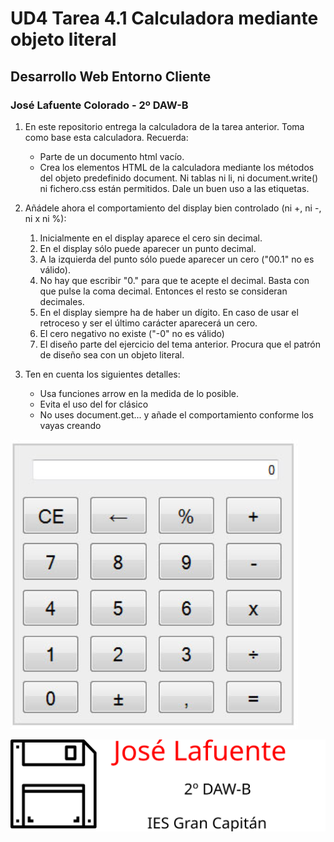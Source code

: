 # UD4 Tarea 4.1 Calculadora mediante objeto literal
## Desarrollo Web Entorno Cliente
### José Lafuente Colorado - 2º DAW-B

1. En este repositorio entrega la calculadora de la tarea anterior. Toma como base esta calculadora. Recuerda:
   * Parte de un documento html vacío.
   * Crea los elementos HTML de la calculadora mediante los métodos del objeto predefinido document. Ni tablas ni li, ni document.write() ni fichero.css están permitidos. Dale un buen uso a las etiquetas.
   
   
2. Añádele ahora el comportamiento del display bien controlado (ni +, ni -, ni x ni %):

   1. Inicialmente en el display aparece el cero sin decimal.
   2. En el display sólo puede aparecer un punto decimal.
   3. A la izquierda del punto sólo puede aparecer un cero ("00.1" no es válido).
   4. No hay que escribir "0." para que te acepte el decimal. Basta con que pulse la coma decimal. Entonces el resto se consideran decimales.
   5. En el display siempre ha de haber un dígito. En caso de usar el retroceso y ser el último carácter aparecerá un cero.
   6. El cero negativo no existe ("-0" no es válido)
   7. El diseño parte del ejercicio del tema anterior.  Procura que el patrón de diseño sea con un objeto literal.

3. Ten en cuenta los siguientes detalles:

   * Usa funciones arrow en la medida de lo posible.
   * Evita el uso del for clásico
   * No uses document.get... y añade el comportamiento conforme los vayas creando




![calculadora](./img/calculadora.png "logo")





![logo José Lafuente](./img/LogoJLC.svg "logo")